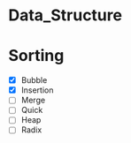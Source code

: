 # Data_Structure

# Sorting

- [x] Bubble
- [x] Insertion
- [ ] Merge
- [ ] Quick
- [ ] Heap
- [ ] Radix
